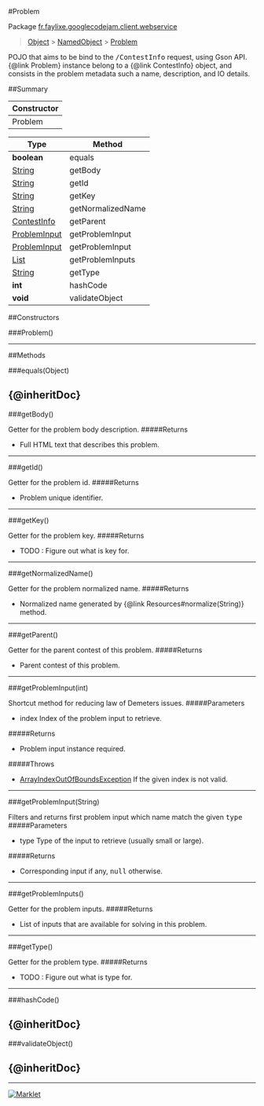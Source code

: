 #Problem

Package [fr.faylixe.googlecodejam.client.webservice](README.md)<br>
> [Object](../../../../java/lang/Object.md) > [NamedObject](common/NamedObject.md) > [Problem](Problem.md)

<p>POJO that aims to be bind to the <tt>/ContestInfo</tt>
 request, using Gson API. {@link Problem} instance belong
 to a {@link ContestInfo} object, and consists in the problem
 metadata such a name, description, and IO details.</p>

##Summary

| Constructor |
|  ---  |
Problem | ()

Type | Method
 --- | --- 
**boolean** | equals
[String](../../../../java/lang/String.md) | getBody
[String](../../../../java/lang/String.md) | getId
[String](../../../../java/lang/String.md) | getKey
[String](../../../../java/lang/String.md) | getNormalizedName
[ContestInfo](ContestInfo.md) | getParent
[ProblemInput](ProblemInput.md) | getProblemInput
[ProblemInput](ProblemInput.md) | getProblemInput
[List](../../../../java/util/List.md) | getProblemInputs
[String](../../../../java/lang/String.md) | getType
**int** | hashCode
**void** | validateObject


##Constructors

###Problem()



---

##Methods

###equals(Object)


{@inheritDoc}
---
###getBody()


Getter for the problem body description.
#####Returns


* Full HTML text that describes this problem.

---
###getId()


Getter for the problem id.
#####Returns


* Problem unique identifier.

---
###getKey()


Getter for the problem key.
#####Returns


* TODO : Figure out what is key for.

---
###getNormalizedName()


Getter for the problem normalized name.
#####Returns


* Normalized name generated by {@link Resources#normalize(String)} method.

---
###getParent()


Getter for the parent contest of this problem.
#####Returns


* Parent contest of this problem.

---
###getProblemInput(int)


Shortcut method for reducing law of Demeters issues.
#####Parameters


* index Index of the problem input to retrieve.

#####Returns


* Problem input instance required.

#####Throws

* [ArrayIndexOutOfBoundsException](../../../../java/lang/ArrayIndexOutOfBoundsException.md) If the given index is not valid.

---
###getProblemInput(String)


Filters and returns first problem input which name
 match the given <tt>type</tt>
#####Parameters


* type Type of the input to retrieve (usually small or large).

#####Returns


* Corresponding input if any, <tt>null</tt> otherwise.

---
###getProblemInputs()


Getter for the problem inputs.
#####Returns


* List of inputs that are available for solving in this problem.

---
###getType()


Getter for the problem type.
#####Returns


* TODO : Figure out what is type for.

---
###hashCode()


{@inheritDoc}
---
###validateObject()


{@inheritDoc}
---
---
[![Marklet](https://img.shields.io/badge/Generated%20by-Marklet-green.svg)](https://github.com/Faylixe/marklet)